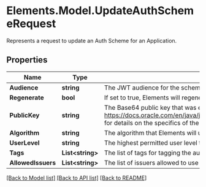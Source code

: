 # Elements.Model.UpdateAuthSchemeRequest
Represents a request to update an Auth Scheme for an Application.

## Properties

Name | Type | Description | Notes
------------ | ------------- | ------------- | -------------
**Audience** | **string** | The JWT audience for the scheme. Must be unique. | 
**Regenerate** | **bool** | If set to true, Elements will regenerate the key and pubKey must be null or omitted | [optional] 
**PublicKey** | **string** | The Base64 public key that was either given or generated during creation. See https://docs.oracle.com/en/java/javase/11/docs/api/java.base/java/security/spec/X509EncodedKeySpec.html for details on the specifics of the format. | [optional] 
**Algorithm** | **string** | The algorithm that Elements will use with the supplied key. | 
**UserLevel** | **string** | The highest permitted user level this particular scheme will authorize. | 
**Tags** | **List&lt;string&gt;** | The list of tags for tagging the auth scheme. | 
**AllowedIssuers** | **List&lt;string&gt;** | The list of issuers allowed to use this scheme. | 

[[Back to Model list]](../README.md#documentation-for-models) [[Back to API list]](../README.md#documentation-for-api-endpoints) [[Back to README]](../README.md)

